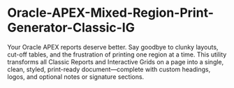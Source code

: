 # Oracle-APEX-Mixed-Region-Print-Generator-Classic-IG
Your Oracle APEX reports deserve better. Say goodbye to clunky layouts, cut-off tables, and the frustration of printing one region at a time. This utility transforms all Classic Reports and Interactive Grids on a page into a single, clean, styled, print-ready document—complete with custom headings, logos, and optional notes or signature sections.
